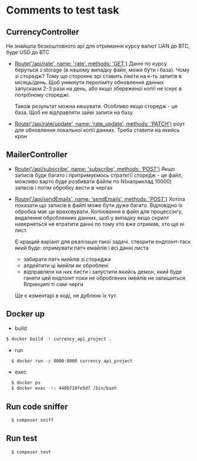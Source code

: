 
# Comments to test task

## CurrencyController
Не знайшла безкоштовного api для отримання курсу валют UAN до BTC, буде USD до BTC

* [Route('/api/rate', name: 'rate', methods: 'GET')](/rate)
  Данні по курсу беруться з storage (в нашому випадку файл, може бути і база).
  Чому зі сторедж? Тому що стороннє api ставить ліміти на к-ть запитів в місяць/день.
  Щоб уникнути переліміту обновлення данних запускаєм 2-3 рази на день, або якщо збереженої копії не існує в потрібному стореджі.

  Також результат можна кешувати. Особливо якщо сторедж - це база. Щоб не відправляти зайві запити на базу.

* [Route('/api/rate/update', name: 'rate_update', methods: 'PATCH')](/rate_update)
  роут для обновлення локальної копії данних. Треба ставити на якийсь крон



## MailerController
* [Route('/api/subscribe', name: 'subscribe', methods: 'POST')](/subscribe)
  Якщо записів буде багато і притримуємось стратегії сторедж - це файл,
  можливо варто буде розбивати файли по N(наприклад 10000) записів
  і потім обробку вести в чергах

* [Route('/api/sendEmails', name: 'sendEmails', methods: 'POST')](/sendEmails)
  Хотіла показати що записів в файлі може бути дуже багато. Відповідно їх обробка має це враховувати.
  Копіювання в файл для процессінгу, видалення обробленних данних, щоб у випадку якщо скрипт навернеться
  не втратити данні по тому хто вже отримав, хто ще ні лист.

  Є кращий варіант для реалізація такої задачі.
  створити ендпоінт-таск який буде: отримувати патч емайлів і всі данні листа
    - забирати патч імейлів зі стореджа
    - апдейтити ці імейли як оброблені
    - відправляти на них листи
      і запустити якийсь демон, який буде ганяти цей ендпоінт поки не оброблених імейлів не залишиться
      Впринципі ті самі черги

  Ще є коментарі в коді, не дублюю їх тут.


## Docker up
* build
```bash
$ docker build -t currency_api_project .
```

* run
```bash
  $ docker run -p 8000:8000 currency_api_project
```

* exec
```bash
  $ docker ps
  $ docker exec -ti 440b710fe5d7 /bin/bash  
```


## Run code sniffer
```bash
  $ composer sniff
```


## Run test
```bash
  $ composer test
```